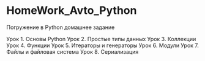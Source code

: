 ﻿# HomeWork_Avto_Python

Погружение в Python домашнее задание 

Урок 1. Основы Python
Урок 2. Простые типы данных
Урок 3. Коллекции
Урок 4. Функции
Урок 5. Итераторы и генераторы
Урок 6. Модули
Урок 7. Файлы и файловая система
Урок 8. Сериализация
